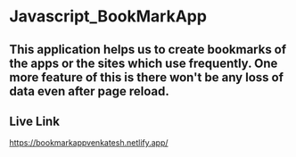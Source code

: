 # Javascript_BookMarkApp

## This application helps us to create bookmarks of the apps or the sites which use frequently. One more feature of this is there won't be any loss of data even after page reload.

## Live Link
https://bookmarkappvenkatesh.netlify.app/
